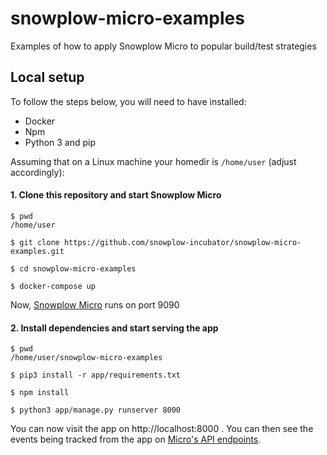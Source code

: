 # snowplow-micro-examples
Examples of how to apply Snowplow Micro to popular build/test strategies


## Local setup

To follow the steps below, you will need to have installed:

 - Docker
 - Npm
 - Python 3 and pip

Assuming that on a Linux machine your homedir is `/home/user` (adjust accordingly):

#### 1. Clone this repository and start Snowplow Micro

```
$ pwd
/home/user

$ git clone https://github.com/snowplow-incubator/snowplow-micro-examples.git

$ cd snowplow-micro-examples

$ docker-compose up

```

Now, [Snowplow Micro](https://github.com/snowplow-incubator/snowplow-micro) runs on port 9090


#### 2. Install dependencies and start serving the app

```
$ pwd
/home/user/snowplow-micro-examples

$ pip3 install -r app/requirements.txt

$ npm install

$ python3 app/manage.py runserver 8000

```
You can now visit the app on http://localhost:8000 . You can then see the events being tracked from the app on [Micro's API endpoints](https://github.com/snowplow-incubator/snowplow-micro#3-rest-api).
